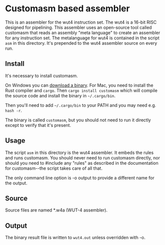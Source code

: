 # Customasm based assembler

This is an assembler for the wut4 instruction set. The wut4 is a 16-bit RISC designed for
pipelining. This assembler uses an open-source tool called customasm that reads an assembly
"meta language" to create an assembler for any instruction set. The metalanguage for wut4
is contained in the script `asm` in this directory. It's prepended to the wut4 assembler
source on every run.

## Install

It's necessary to install customasm.

On Windows you can [download a binary](https://github.com/hlorenzi/customasm/releases).
For Mac, you need to install the Rust compiler and `cargo`. Then `cargo install customasm`
which will compile the source code and install the binary in `~/.cargo/bin`.

Then you'll need to add `~/.cargo/bin` to your PATH and you may need e.g. `hash -r`.

The binary is called `customasm`, but you should not need to run it directly except to
verify that it's present.

## Usage

The script `asm` in this directory is the wut4 assembler. It embeds the rules and runs
customasm. You should never need to run customasm directly, nor should you need to
\#include any "rules" as described in the documentation for customasm--the script
takes care of all that.

The only command line option is -o output to provide a different name for the output.

## Source

Source files are named *.w4a (WUT-4 assembler).

## Output

The binary result file is written to `wut4.out` unless overridden with -o.

